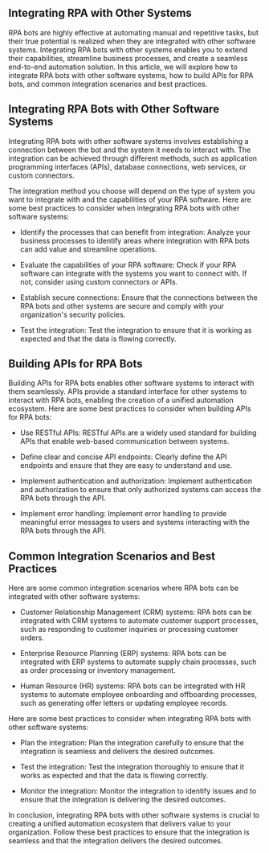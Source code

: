 ## Integrating RPA with Other Systems

RPA bots are highly effective at automating manual and repetitive tasks, but their true potential is realized when they are integrated with other software systems. Integrating RPA bots with other systems enables you to extend their capabilities, streamline business processes, and create a seamless end-to-end automation solution. In this article, we will explore how to integrate RPA bots with other software systems, how to build APIs for RPA bots, and common integration scenarios and best practices.

## Integrating RPA Bots with Other Software Systems

Integrating RPA bots with other software systems involves establishing a connection between the bot and the system it needs to interact with. The integration can be achieved through different methods, such as application programming interfaces (APIs), database connections, web services, or custom connectors.

The integration method you choose will depend on the type of system you want to integrate with and the capabilities of your RPA software. Here are some best practices to consider when integrating RPA bots with other software systems:

- Identify the processes that can benefit from integration: Analyze your business processes to identify areas where integration with RPA bots can add value and streamline operations.

- Evaluate the capabilities of your RPA software: Check if your RPA software can integrate with the systems you want to connect with. If not, consider using custom connectors or APIs.

- Establish secure connections: Ensure that the connections between the RPA bots and other systems are secure and comply with your organization's security policies.

- Test the integration: Test the integration to ensure that it is working as expected and that the data is flowing correctly.

## Building APIs for RPA Bots

Building APIs for RPA bots enables other software systems to interact with them seamlessly. APIs provide a standard interface for other systems to interact with RPA bots, enabling the creation of a unified automation ecosystem. Here are some best practices to consider when building APIs for RPA bots:

- Use RESTful APIs: RESTful APIs are a widely used standard for building APIs that enable web-based communication between systems.

- Define clear and concise API endpoints: Clearly define the API endpoints and ensure that they are easy to understand and use.

- Implement authentication and authorization: Implement authentication and authorization to ensure that only authorized systems can access the RPA bots through the API.

- Implement error handling: Implement error handling to provide meaningful error messages to users and systems interacting with the RPA bots through the API.

## Common Integration Scenarios and Best Practices

Here are some common integration scenarios where RPA bots can be integrated with other software systems:

- Customer Relationship Management (CRM) systems: RPA bots can be integrated with CRM systems to automate customer support processes, such as responding to customer inquiries or processing customer orders.

- Enterprise Resource Planning (ERP) systems: RPA bots can be integrated with ERP systems to automate supply chain processes, such as order processing or inventory management.

- Human Resource (HR) systems: RPA bots can be integrated with HR systems to automate employee onboarding and offboarding processes, such as generating offer letters or updating employee records.

Here are some best practices to consider when integrating RPA bots with other software systems:

- Plan the integration: Plan the integration carefully to ensure that the integration is seamless and delivers the desired outcomes.

- Test the integration: Test the integration thoroughly to ensure that it works as expected and that the data is flowing correctly.

- Monitor the integration: Monitor the integration to identify issues and to ensure that the integration is delivering the desired outcomes.

In conclusion, integrating RPA bots with other software systems is crucial to creating a unified automation ecosystem that delivers value to your organization. Follow these best practices to ensure that the integration is seamless and that the integration delivers the desired outcomes.